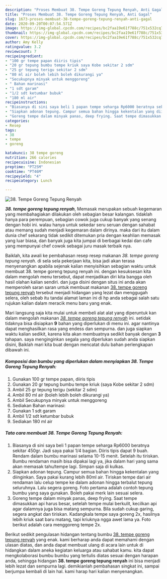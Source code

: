 ```yaml
---
description: "Proses Membuat 38. Tempe Goreng Tepung Renyah, Anti Gagal"
title: "Proses Membuat 38. Tempe Goreng Tepung Renyah, Anti Gagal"
slug: 1673-proses-membuat-38-tempe-goreng-tepung-renyah-anti-gagal
date: 2020-09-20T00:07:54.571Z
image: https://img-global.cpcdn.com/recipes/bc2faa19e61f788c/751x532cq70/38-tempe-goreng-tepung-renyah-foto-resep-utama.jpg
thumbnail: https://img-global.cpcdn.com/recipes/bc2faa19e61f788c/751x532cq70/38-tempe-goreng-tepung-renyah-foto-resep-utama.jpg
cover: https://img-global.cpcdn.com/recipes/bc2faa19e61f788c/751x532cq70/38-tempe-goreng-tepung-renyah-foto-resep-utama.jpg
author: Amy Kelly
ratingvalue: 3.2
reviewcount: 7
recipeingredient:
- "100 gr tempe papan diiris tipis"
- "20 gr tepung bumbu tempe kriuk saya Kobe sekitar 2 sdm"
- "25 gr tepung terigu sekitar 2 sdm"
- "80 ml air boleh lebih boleh dikurangi ya"
- "Secukupnya minyak untuk menggoreng"
- " Bahan marinasi"
- "1 sdt garam"
- "1/2 sdt ketumbar bubuk"
- "180 ml air"
recipeinstructions:
- "Biasanya di sini saya beli 1 papan tempe seharga Rp6000 beratnya sekitar 450gr. Jadi saya pakai 1/4 bagian. Diiris tipis dapat 9 buah. Rendam dalam bumbu marinasi selama 10-15 menit. Setelah itu tiriskan. Bumbu rendaman masih bisa dipakai lagi ya, jika dalam hari yang sama akan memasak tahu/tempe lagi. Simpan saja di kulkas."
- "Siapkan adonan tepung. Campur semua bahan hingga kekentalan yang diinginkan. Saya pakai kurang lebih 80ml air. Tiriskan tempe dari air rendaman lalu celup tempe ke dalam adonan hingga terbalut tepung seluruhnya. Lalu segera goreng. Foto pertama adalah contoh tepung bumbu yang saya gunakan. Boleh pakai merk lain sesuai selera."
- "Goreng tempe dalam minyak panas, deep frying. Saat tempe dimasukkan api harus besar, setelah tempe mulai berkulit, kecilkan api agar dalamnya juga bisa matang sempurna. Bila sudah cukup garing, segera angkat dan tiriskan. Kadangkala tempe saya goreng 2x, hasilnya lebih kriuk saat baru matang, tapi kriuknya ngga awet lama ya. Foto berikut adalah cara menggoreng tempe 2x."
categories:
- Resep
tags:
- 38
- tempe
- goreng

katakunci: 38 tempe goreng 
nutrition: 266 calories
recipecuisine: Indonesian
preptime: "PT25M"
cooktime: "PT46M"
recipeyield: "4"
recipecategory: Lunch

---
```



![38. Tempe Goreng Tepung Renyah](https://img-global.cpcdn.com/recipes/bc2faa19e61f788c/751x532cq70/38-tempe-goreng-tepung-renyah-foto-resep-utama.jpg)

<b><i>38. tempe goreng tepung renyah</i></b>, Memasak merupakan sebuah kegemaran yang membahagiakan dilakukan oleh sebagian besar kalangan. tidaklah hanya para perempuan, sebagian cowok juga cukup banyak yang senang dengan hobi ini. walau hanya untuk sekedar seru seruan dengan sahabat atau memang sudah menjadi kegemaran dalam dirinya. maka dari itu dalam dunia chef sekarang tidak sedikit ditemukan pria dengan keahlian memasak yang luar biasa, dan banyak juga kita jumpai di berbagai kedai dan cafe yang mempunyai chef cowok sebagai juru masak terbaik nya.



Baiklah, kita awali ke pembahasan resep resep makanan <i>38. tempe goreng tepung renyah</i>. di sela sela pekerjaan kita, bisa jadi akan terasa menyenangkan apabila sejenak kalian menyisihkan sebagian waktu untuk membuat 38. tempe goreng tepung renyah ini. dengan kesuksesan kita dalam mengolah menu tersebut, dapat menjadikan diri kita bangga oleh hasil olahan kalian sendiri. dan juga disini dengan situs ini anda akan memperoleh saran saran untuk membuat makanan <u>38. tempe goreng tepung renyah</u> tersebut menjadi hidangan yang lezat dan menggugah selera, oleh sebab itu tandai alamat laman ini di hp anda sebagai salah satu rujukan kalian dalam meracik menu baru yang enak.


Mari langsung saja kita mulai untuk membeli alat alat yang diperuntuk kan dalam mengolah makanan <u><i>38. tempe goreng tepung renyah</i></u> ini. setidak tidaknya bisa disiapkan <b>9</b> bahan yang diperlukan di menu ini. agar nantinya dapat menghasilkan rasa yang endess dan sempurna. dan juga siapkan waktu kalian sedikit, karena kita akan membuatnya sedikit banyak dengan <b>3</b> tahapan. saya menginginkan segala yang diperlukan sudah anda siapkan disini, Baiklah mari kita buat dengan mencatat dulu bahan perlengkapan dibawah ini.

<!--inarticleads1-->

##### Komposisi dan bumbu yang diperlukan dalam menyiapkan 38. Tempe Goreng Tepung Renyah:

1. Gunakan 100 gr tempe papan, diiris tipis
1. Gunakan 20 gr tepung bumbu tempe kriuk (saya Kobe sekitar 2 sdm)
1. Ambil 25 gr tepung terigu (sekitar 2 sdm)
1. Ambil 80 ml air (boleh lebih boleh dikurangi ya)
1. Ambil Secukupnya minyak untuk menggoreng
1. Sediakan  Bahan marinasi:
1. Gunakan 1 sdt garam
1. Ambil 1/2 sdt ketumbar bubuk
1. Sediakan 180 ml air




<!--inarticleads2-->

##### Tata cara membuat 38. Tempe Goreng Tepung Renyah:

1. Biasanya di sini saya beli 1 papan tempe seharga Rp6000 beratnya sekitar 450gr. Jadi saya pakai 1/4 bagian. Diiris tipis dapat 9 buah. Rendam dalam bumbu marinasi selama 10-15 menit. Setelah itu tiriskan. Bumbu rendaman masih bisa dipakai lagi ya, jika dalam hari yang sama akan memasak tahu/tempe lagi. Simpan saja di kulkas.
1. Siapkan adonan tepung. Campur semua bahan hingga kekentalan yang diinginkan. Saya pakai kurang lebih 80ml air. Tiriskan tempe dari air rendaman lalu celup tempe ke dalam adonan hingga terbalut tepung seluruhnya. Lalu segera goreng. Foto pertama adalah contoh tepung bumbu yang saya gunakan. Boleh pakai merk lain sesuai selera.
1. Goreng tempe dalam minyak panas, deep frying. Saat tempe dimasukkan api harus besar, setelah tempe mulai berkulit, kecilkan api agar dalamnya juga bisa matang sempurna. Bila sudah cukup garing, segera angkat dan tiriskan. Kadangkala tempe saya goreng 2x, hasilnya lebih kriuk saat baru matang, tapi kriuknya ngga awet lama ya. Foto berikut adalah cara menggoreng tempe 2x.




Berikut sedikit pengulasan hidangan tentang bumbu <u>38. tempe goreng tepung renyah</u> yang enak. kami berharap anda dapat memahami dengan ulasan diatas, dan anda dapat membuat ulang di acara lain untuk di hidangkan dalam aneka kegiatan keluarga atau sahabat kamu. kita dapat mengkolaborasi bumbu bumbu yang tertulis diatas sesuai dengan harapan anda, sehingga hidangan <b>38. tempe goreng tepung renyah</b> ini bisa menjadi lebih lezat dan sempurna lagi. demikianlah pembahasan singkat ini, sampai berjumpa kembali di lain hal. kami harap hari kalian menyenangkan.

